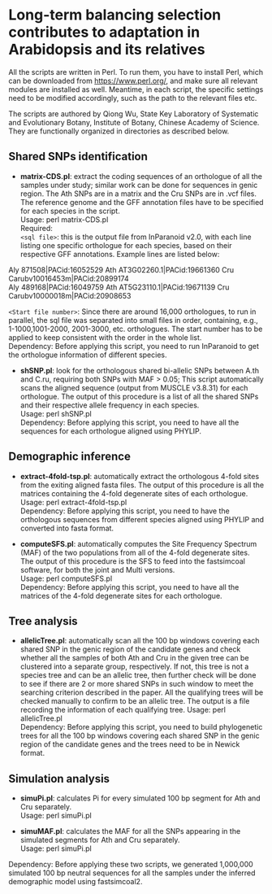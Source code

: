 # Long-term balancing selection contributes to adaptation in Arabidopsis and its relatives

All the scripts are written in Perl. To run them, you have to install Perl, which can be downloaded from https://www.perl.org/, and make sure all relevant modules are installed as well. Meantime, in each script, the specific settings need to be modified accordingly, such as the path to the relevant files etc.

The scripts are authored by Qiong Wu, State Key Laboratory of Systematic and Evolutionary Botany, Institute of Botany, Chinese Academy of Science. They are functionally organized in directories as described below.

Shared SNPs identification
---
*	**matrix-CDS.pl**: extract the coding sequences of an orthologue of all the samples under study; similar work can be done for sequences in genic region. The Ath SNPs are in a matrix and the Cru SNPs are in .vcf files. The reference genome and the GFF annotation files have to be specified for each species in the script. <br> 
Usage: perl matrix-CDS.pl <sql file> <Start file number> <br>
Required: <br>
`<sql file>`: this is the output file from InParanoid v2.0, with each line listing one specific orthologue for each species, based on their respective GFF annotations. Example lines are listed below:<br>
  
Aly	871508|PACid:16052529	Ath	AT3G02260.1|PACid:19661360	Cru	Carubv10016453m|PACid:20899174<br>
Aly	489168|PACid:16049759	Ath	AT5G23110.1|PACid:19671139	Cru	Carubv10000018m|PACid:20908653<br>

`<Start file number>`: Since there are around 16,000 orthologues, to run in parallel, the sql file was separated into small files in order, containing, e.g., 1-1000,1001-2000, 2001-3000, etc. orthologues. The start number has to be applied to keep consistent with the order in the whole list. <br>
Dependency: Before applying this script, you need to run InParanoid to get the orthologue information of different species.<br>

*	**shSNP.pl**: look for the orthologous shared bi-allelic SNPs between A.th and C.ru, requiring both SNPs with MAF > 0.05; This script automatically scans the aligned sequence (output from MUSCLE v3.8.31) for each orthologue. The output of this procedure is a list of all the shared SNPs and their respective allele frequency in each species.<br>
Usage: perl shSNP.pl<br>
Dependency: Before applying this script, you need to have all the sequences for each orthologue aligned using PHYLIP.<br>

Demographic inference
---
*	**extract-4fold-tsp.pl**: automatically extract the orthologous 4-fold sites from the exiting aligned fasta files. The output of this procedure is all the matrices containing the 4-fold degenerate sites of each orthologue.<br>
Usage: perl extract-4fold-tsp.pl<br>
Dependency: Before applying this script, you need to have the orthologous sequences from different species aligned using PHYLIP and converted into fasta format.<br>

*	**computeSFS.pl**: automatically computes the Site Frequency Spectrum (MAF) of the two populations from all of the 4-fold degenerate sites. The output of this procedure is the SFS to feed into the fastsimcoal software, for both the joint and Multi versions. <br>
Usage: perl computeSFS.pl<br>
Dependency: Before applying this script, you need to have all the matrices of the 4-fold degenerate sites for each orthologue.<br>

Tree analysis
---
*	**allelicTree.pl**: automatically scan all the 100 bp windows covering each shared SNP in the genic region of the candidate genes and check whether all the samples of both Ath and Cru in the given tree can be clustered into a separate group, respectively. If not, this tree is not a species tree and can be an allelic tree, then further check will be done to see if there are 2 or more shared SNPs in such window to meet the searching criterion described in the paper. All the qualifying trees will be checked manually to confirm to be an allelic tree. The output is a file recording the information of each qualifying tree.
Usage: perl allelicTree.pl<br>
Dependency: Before applying this script, you need to build phylogenetic trees for all the 100 bp windows covering each shared SNP in the genic region of the candidate genes and the trees need to be in Newick format.<br>

Simulation analysis
---
*	**simuPi.pl**: calculates Pi for every simulated 100 bp segment for Ath and Cru separately.<br>
Usage: perl simuPi.pl<br>

*	**simuMAF.pl**: calculates the MAF for all the SNPs appearing in the simulated segments for Ath and Cru separately.<br>
Usage: perl simuPi.pl<br>

Dependency: Before applying these two scripts, we generated 1,000,000 simulated 100 bp neutral sequences for all the samples under the inferred demographic model using fastsimcoal2.<br>
